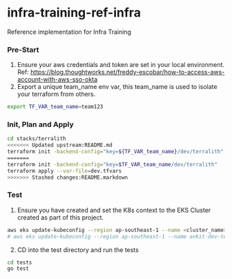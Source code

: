 # infra-training-ref-infra
Reference implementation for Infra Training

### Pre-Start
1. Ensure your aws credentials and token are set in your local environment.
Ref: https://blog.thoughtworks.net/freddy-escobar/how-to-access-aws-account-with-aws-sso-okta
2. Export a unique team_name env var, this team_name is used to isolate your terraform from others.
```bash
export TF_VAR_team_name=team123
```

### Init, Plan and Apply
```bash
cd stacks/terralith
<<<<<<< Updated upstream:README.md
terraform init -backend-config="key=${TF_VAR_team_name}/dev/terralith"
=======
terraform init -backend-config="key=$TF_VAR_team_name/dev/terralith"
terraform apply --var-file=dev.tfvars
>>>>>>> Stashed changes:README.markdown
```

### Test
1. Ensure you have created and set the K8s context to the EKS Cluster created as part of this project.
```bash
aws eks update-kubeconfig --region ap-southeast-1 --name <cluster_name> --role-arn <cluster_admin_role_arn>
# aws eks update-kubeconfig --region ap-southeast-1 --name ankit-dev-terralith --role-arn arn:aws:iam::911960542707:role/ankit-dev-terralith-eks-admin
```
2. CD into the test directory and run the tests
```bash
cd tests
go test 
```

